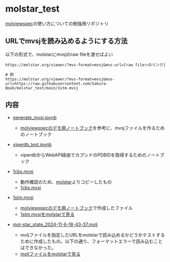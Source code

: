 # molstar_test
[molviewspec](https://molstar.org/mol-view-spec/)の使い方についての勉強用リポジトリ

## URLでmvsjを読み込めるようにする方法
以下の形式で、molstarにmvsjのraw fileを渡せばよい
```
https://molstar.org/viewer/?mvs-format=mvsj&mvs-url=[raw fileへのリンク]

# 例
https://molstar.org/viewer/?mvs-format=mvsj&mvs-url=https://raw.githubusercontent.com/Sakura-Book/molstar_test/main/1stm.mvsj
```

## 内容
- [generate_mvsj.ipynb](./generate_mvsj.ipynb)
  - [molviewspecのデモ用ノートブック](https://colab.research.google.com/drive/1O2TldXlS01s-YgkD9gy87vWsfCBTYuz9)を参考に、mvsjファイルを作るためのノートブック

- [viperdb_test.ipynb](./viperdb_test.ipynb)
  - viperdbからWebAPI経由でカプシドのPDBIDを取得するためのノートブック

- [1cbs.mvsj](./1cbs.mvsj)
  - 動作確認のため、[molstar](https://github.com/molstar/molstar/blob/master/examples/mvs/1cbs.mvsj)よりコピーしたもの
  - [1cbs.mvsj](https://molstar.org/viewer/?mvs-format=mvsj&mvs-url=https://raw.githubusercontent.com/Sakura-Book/molstar_test/main/1cbs.mvsj)

- [1stm.mvsj](./1stm.mvsj)
  - [molviewspecのデモ用ノートブック](https://colab.research.google.com/drive/1O2TldXlS01s-YgkD9gy87vWsfCBTYuz9)で作成したファイル
  - [1stm.mvsjをmolstarで見る](https://molstar.org/viewer/?mvs-format=mvsj&mvs-url=https://raw.githubusercontent.com/Sakura-Book/molstar_test/main/1stm.mvsj)

- [mol-star_state_2024-11-6-18-43-37.molj](./mol-star_state_2024-11-6-18-43-37.molj)
  - moljファイルを指定したURLをmolstarで読み込めるかどうかテストするために作成したもの。以下の通り、フォーマットエラーで読み込むことはできなかった。
  - [moljファイルをmolstarで見る](https://molstar.org/viewer/?mvs-format=mvsj&mvs-url=https://raw.githubusercontent.com/Sakura-Book/molstar_test/main/mol-star_state_2024-11-6-18-43-37.molj)